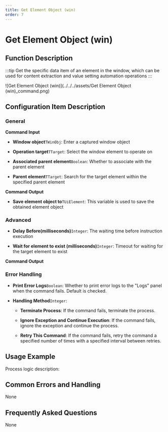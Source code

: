 ```yaml
---
title: Get Element Object (win)
order: 7
---
```


# Get Element Object (win)

## Function Description

:::tip 
Get the specific data item of an element in the window, which can be used for content extraction and value setting automation operations
:::

![Get Element Object (win)](../../../assets/Get Element Object (win)_command.png)

## Configuration Item Description

### General

**Command Input**

- **Window object**`TWinObj`: Enter a captured window object

- **Operation target**`TTarget`: Select the window element to operate on

- **Associated parent element**`Boolean`: Whether to associate with the parent element

- **Parent element**`TTarget`: Search for the target element within the specified parent element


**Command Output**

- **Save element object to**`TUiElement`: This variable is used to save the obtained element object

### Advanced

- **Delay Before(milliseconds)**`Integer`: The waiting time before instruction execution

- **Wait for element to exist (milliseconds)**`Integer`: Timeout for waiting for the target element to exist


**Command Output**

### Error Handling

- **Print Error Logs**`Boolean`: Whether to print error logs to the "Logs" panel when the command fails. Default is checked. 

- **Handling Method**`Integer`:

    - **Terminate Process**: If the command fails, terminate the process.

    - **Ignore Exception and Continue Execution**: If the command fails, ignore the exception and continue the process.

    - **Retry This Command**: If the command fails, retry the command a specified number of times with a specified interval between retries.

## Usage Example

Process logic description:

## Common Errors and Handling

None

## Frequently Asked Questions

None

